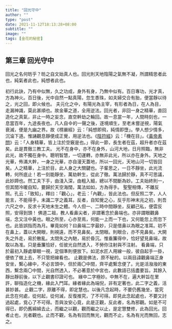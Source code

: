 ```yaml
---
title: "回光守中"
author: ""
type: "post"
date: 2021-11-12T18:13:28+08:00
subtitle: ""
image: ""
tags: [金花的秘密]
---
```

## 第三章 回光守中

回光之名何昉乎？昉之自文始真人也。回光則天地陰陽之氣無不凝，所謂精思者此也，純氣者此也，純想者此也。
<!--more-->
初行此訣，乃有中似無，久之功成，身外有身，乃無中似有。百日專功，光才真，方為神火。百日後，光中自然一點真陽，忽生黍珠，如夫婦交合有胎，便當靜以待之，光之回，即火候也。
夫元化之中，有陽光為主宰，有形者為日，在人為目，走漏神識，莫此甚順也。故金華之道，全用逆法。回光者，非回一身之精華，直回造化之真氣，非止一時之妄念，直空幹劫之輪回。故一息當一年，人間時刻也，一息當百年，九途長夜也。凡人自的一聲之後，逐境順生，至老未嘗逆視，陽氣衰滅，便是九幽之界。故《楞嚴經》云：「純想即飛，純情即墮」。學人想少情多，沉淪下道。惟誦觀息靜便成正覺，用逆法也。《[陰符經](https://zh.wikisource.org/wiki/陰符經)》云：「機在目」。《[黃帝素問](https://zh.wikisource.org/wiki/黃帝內經)》云：「人身精華，皆上注於空竅是也。」得此一節，長生者在茲，超升者亦在茲矣。此是貫徹三教工夫。
光不在身中，亦不在身外，山河大地，日月照臨，無非此光，故不獨在身中。聰明智慧，一切運轉，亦無非此光，所以亦在身外。天地之光華，佈滿大幹，一身之光華，亦自漫天蓋地，所以一回光，天地山河一切皆回矣。人之精華，上注於目，此人身之大關鍵也。子輩思之，一日不靜坐，此光流轉，何所底止！若一刻能靜坐，萬劫幹生，從此了徹。萬法歸於靜，真不可思議，此妙蹄也。然工夫下手，由淺入深，由粗入細，總以不間斷為妙。工夫始終則一，但其間冷暖自知，要歸於天空海闊，萬法如如，方為得手。
聖聖相傳，不離反照。孔云：「致知」，釋曰：「觀心」，老云：「內觀」，皆此法也。但反照二字，人人能言，不能得手，未識二字之義耳。反者，自知覺之心，反乎形神末兆之初，則吾六尺之中，反求十天地末生之體。今人但一、二時中間靜坐，反顧己私，便雲反照，安得到頭！
佛道二祖，教人看鼻尖者，非謂著念於鼻端也。亦非謂眼觀鼻端，念又注中黃也。眼之所至，心亦至焉，何能一上而一下也，又何能忽上而忽下也。此皆誤指而為月。畢竟如何？曰鼻端二字最妙，只是借鼻以為眼之准耳。初不在鼻上，蓋以大開眼，則視遠，而不見鼻矣。太閉眼。則眼合，亦不見鼻矣。大開失之外走，易於散亂。太閉失之內馳，易於昏沉。惟垂簾得中，恰好望見鼻端，故取以為准。只是垂簾恰好，任彼光自然透入，不勞你注射與不注射。
看鼻端，只於最初入靜處舉眼一視，定個準則便放下。如泥水匠人用線一般，彼自起手一掛，便依了做上去，不只管把線看也。
止觀是佛法，原不秘的。以兩目諱觀鼻端正身安坐，繫心緣中，不必言頭中，但於兩〇中間，齊平處繫念便了。光是活潑潑的東西，繫念兩〇中間，光自然透入，不必著意於中宮也，此數語已括盡要旨。其餘入靜出靜前後，以下止觀書印證可也。
緣中二字極妙。中無不在，遍大幹旨在里許，聊指造化之機，緣此入門耳。緣者緣此為端倪，非有定著也，此二字之義，活甚妙甚。
止觀二字，原離不得，即定慧也。以後凡念起時，不要仍舊幾坐，當究此念在何處，從何起，從何滅，反復推究，了不可得。即見此念起處也，不要又討過起處，覓心了不可得。吾與汝安心竟，此是正觀，反此者，名為邪觀。如是不可得已，即仍舊綿綿去止，而繼之以觀，觀而繼之以止，是定慧雙修，此為回光。回者止也，光者觀也。止而不觀，名為有回而無光，觀而不止，名為有光而無回，志之。